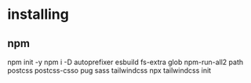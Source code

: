 # installing

## npm
npm init -y
npm i -D autoprefixer esbuild fs-extra glob npm-run-all2 path postcss postcss-csso pug sass tailwindcss
npx tailwindcss init

